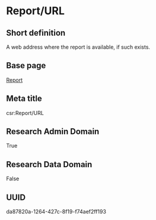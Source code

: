 # Report/URL
## Short definition
A web address where the report is available, if such exists.
## Base page
[Report](https://github.com/EuroCRIS/CASRAI-Dictionairies/blob/main/Objects/Report.md)
## Meta title
csr:Report/URL
## Research Admin Domain
True
## Research Data Domain
False
## UUID
da87820a-1264-427c-8f19-f74aef2ff193
